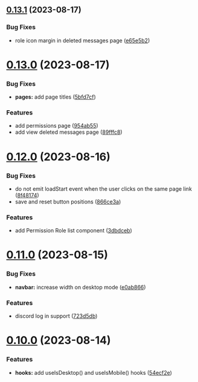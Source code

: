 ## [0.13.1](https://github.com/onesoft-sudo/sudobot-dashboard/compare/v0.13.0...v0.13.1) (2023-08-17)


### Bug Fixes

* role icon margin in deleted messages page ([e65e5b2](https://github.com/onesoft-sudo/sudobot-dashboard/commit/e65e5b2d1ed9ee08b225fed418382693037ea0ee))



# [0.13.0](https://github.com/onesoft-sudo/sudobot-dashboard/compare/v0.12.0...v0.13.0) (2023-08-17)


### Bug Fixes

* **pages:** add page titles ([5bfd7cf](https://github.com/onesoft-sudo/sudobot-dashboard/commit/5bfd7cf3db2c27b4a48f8ecbca4f142556a3e678))


### Features

* add permissions page ([954ab55](https://github.com/onesoft-sudo/sudobot-dashboard/commit/954ab552f607881969c5afd5b90989d545e05264))
* add view deleted messages page ([89fffc8](https://github.com/onesoft-sudo/sudobot-dashboard/commit/89fffc8c70f95f0da10850c9a7e3510af71dfe5d))



# [0.12.0](https://github.com/onesoft-sudo/sudobot-dashboard/compare/v0.11.0...v0.12.0) (2023-08-16)


### Bug Fixes

* do not emit loadStart event when the user clicks on the same page link ([8f48174](https://github.com/onesoft-sudo/sudobot-dashboard/commit/8f481743e0cc3fdb60011a95109f597785112250))
* save and reset button positions ([866ce3a](https://github.com/onesoft-sudo/sudobot-dashboard/commit/866ce3acd2af42ba649ef80b715bf82e97fcb388))


### Features

* add Permission Role list component ([3dbdceb](https://github.com/onesoft-sudo/sudobot-dashboard/commit/3dbdceb7adb3b5e5d5ed824e125235f0e630e890))



# [0.11.0](https://github.com/onesoft-sudo/sudobot-dashboard/compare/v0.10.0...v0.11.0) (2023-08-15)


### Bug Fixes

* **navbar:** increase width on desktop mode ([e0ab866](https://github.com/onesoft-sudo/sudobot-dashboard/commit/e0ab8665b1abcdb7e1a3a42630399d3b33cae8f2))


### Features

* discord log in support ([723d5db](https://github.com/onesoft-sudo/sudobot-dashboard/commit/723d5dba201e8b0f37a27f11c714eb90fbeeb9e3))



# [0.10.0](https://github.com/onesoft-sudo/sudobot-dashboard/compare/v0.9.3...v0.10.0) (2023-08-14)


### Features

* **hooks:** add useIsDesktop() and useIsMobile() hooks ([54ecf2e](https://github.com/onesoft-sudo/sudobot-dashboard/commit/54ecf2e048103788beea8b40b34b07538ffb4a06))



